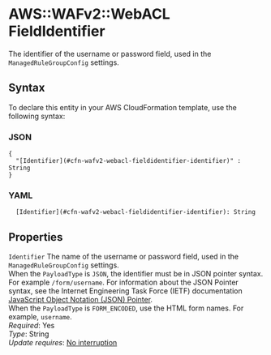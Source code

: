 # AWS::WAFv2::WebACL FieldIdentifier<a name="aws-properties-wafv2-webacl-fieldidentifier"></a>

The identifier of the username or password field, used in the `ManagedRuleGroupConfig` settings\.

## Syntax<a name="aws-properties-wafv2-webacl-fieldidentifier-syntax"></a>

To declare this entity in your AWS CloudFormation template, use the following syntax:

### JSON<a name="aws-properties-wafv2-webacl-fieldidentifier-syntax.json"></a>

```
{
  "[Identifier](#cfn-wafv2-webacl-fieldidentifier-identifier)" : String
}
```

### YAML<a name="aws-properties-wafv2-webacl-fieldidentifier-syntax.yaml"></a>

```
  [Identifier](#cfn-wafv2-webacl-fieldidentifier-identifier): String
```

## Properties<a name="aws-properties-wafv2-webacl-fieldidentifier-properties"></a>

`Identifier` <a name="cfn-wafv2-webacl-fieldidentifier-identifier"></a>
The name of the username or password field, used in the `ManagedRuleGroupConfig` settings\.  
When the `PayloadType` is `JSON`, the identifier must be in JSON pointer syntax\. For example `/form/username`\. For information about the JSON Pointer syntax, see the Internet Engineering Task Force \(IETF\) documentation [JavaScript Object Notation \(JSON\) Pointer](https://tools.ietf.org/html/rfc6901)\.  
When the `PayloadType` is `FORM_ENCODED`, use the HTML form names\. For example, `username`\.  
_Required_: Yes  
_Type_: String  
_Update requires_: [No interruption](https://docs.aws.amazon.com/AWSCloudFormation/latest/UserGuide/using-cfn-updating-stacks-update-behaviors.html#update-no-interrupt)
